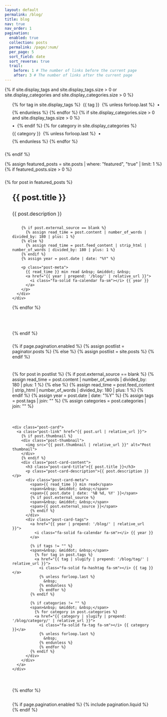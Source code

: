```yaml
---
layout: default
permalink: /blog/
title: blog
nav: true
nav_order: 1
pagination:
  enabled: true
  collection: posts
  permalink: /page/:num/
  per_page: 5
  sort_field: date
  sort_reverse: true
  trail:
    before: 1 # The number of links before the current page
    after: 3 # The number of links after the current page
---
```


<div class="post">

{% if site.display_tags and site.display_tags.size > 0 or site.display_categories and site.display_categories.size > 0 %}
  <div class="tag-category-list">
    <ul class="p-0 m-0">
      {% for tag in site.display_tags %}
        <li>
          <i class="fa-solid fa-hashtag fa-sm"></i> <a href="{{ tag | slugify | prepend: '/blog/tag/' | relative_url }}">{{ tag }}</a>
        </li>
        {% unless forloop.last %}
          <p>&bull;</p>
        {% endunless %}
      {% endfor %}
      {% if site.display_categories.size > 0 and site.display_tags.size > 0 %}
        <p>&bull;</p>
      {% endif %}
      {% for category in site.display_categories %}
        <li>
          <i class="fa-solid fa-tag fa-sm"></i> <a href="{{ category | slugify | prepend: '/blog/category/' | relative_url }}">{{ category }}</a>
        </li>
        {% unless forloop.last %}
          <p>&bull;</p>
        {% endunless %}
      {% endfor %}
    </ul>
  </div>
  {% endif %}

{% assign featured_posts = site.posts | where: "featured", "true" | limit: 1 %}
{% if featured_posts.size > 0 %}
<div class="featured-post">
  {% for post in featured_posts %}
  <a href="{{ post.url | relative_url }}">
    <div class="featured-card">
      <div class="card-content">
        <div class="pin-icon">
          <i class="fa-solid fa-thumbtack fa-xs"></i>
        </div>
        <h3 class="card-title">{{ post.title }}</h3>
        <p class="card-description">{{ post.description }}</p>

        {% if post.external_source == blank %}
          {% assign read_time = post.content | number_of_words | divided_by: 180 | plus: 1 %}
        {% else %}
          {% assign read_time = post.feed_content | strip_html | number_of_words | divided_by: 180 | plus: 1 %}
        {% endif %}
        {% assign year = post.date | date: "%Y" %}

        <p class="post-meta">
          {{ read_time }} min read &nbsp; &middot; &nbsp;
          <a href="{{ year | prepend: '/blog/' | relative_url }}">
            <i class="fa-solid fa-calendar fa-sm"></i> {{ year }}
          </a>
        </p>
      </div>
    </div>
  </a>
  {% endfor %}
</div>
<hr>
{% endif %}

<div class="post-list">
  {% if page.pagination.enabled %}
    {% assign postlist = paginator.posts %}
  {% else %}
    {% assign postlist = site.posts %}
  {% endif %}

  {% for post in postlist %}
    {% if post.external_source == blank %}
      {% assign read_time = post.content | number_of_words | divided_by: 180 | plus: 1 %}
    {% else %}
      {% assign read_time = post.feed_content | strip_html | number_of_words | divided_by: 180 | plus: 1 %}
    {% endif %}
    {% assign year = post.date | date: "%Y" %}
    {% assign tags = post.tags | join: "" %}
    {% assign categories = post.categories | join: "" %}

    <div class="post-card">
      <a class="post-link" href="{{ post.url | relative_url }}">
        {% if post.thumbnail %}
        <div class="post-thumbnail">
          <img src="{{ post.thumbnail | relative_url }}" alt="Post thumbnail">
        </div>
        {% endif %}
        <div class="post-card-content">
          <h3 class="post-card-title">{{ post.title }}</h3>
          <p class="post-card-description">{{ post.description }}</p>
          <div class="post-card-meta">
            <span>{{ read_time }} min read</span>
            <span>&nbsp; &middot; &nbsp;</span>
            <span>{{ post.date | date: '%B %d, %Y' }}</span>
            {% if post.external_source %}
            <span>&nbsp; &middot; &nbsp;</span>
            <span>{{ post.external_source }}</span>
            {% endif %}
          </div>
          <div class="post-card-tags">
            <a href="{{ year | prepend: '/blog/' | relative_url }}">
              <i class="fa-solid fa-calendar fa-sm"></i> {{ year }}
            </a>

            {% if tags != "" %}
            <span>&nbsp; &middot; &nbsp;</span>
              {% for tag in post.tags %}
              <a href="{{ tag | slugify | prepend: '/blog/tag/' | relative_url }}">
                <i class="fa-solid fa-hashtag fa-sm"></i> {{ tag }}</a>
                {% unless forloop.last %}
                  &nbsp;
                {% endunless %}
                {% endfor %}
            {% endif %}

            {% if categories != "" %}
            <span>&nbsp; &middot; &nbsp;</span>
              {% for category in post.categories %}
              <a href="{{ category | slugify | prepend: '/blog/category/' | relative_url }}">
                <i class="fa-solid fa-tag fa-sm"></i> {{ category }}</a>
                {% unless forloop.last %}
                  &nbsp;
                {% endunless %}
                {% endfor %}
            {% endif %}
          </div>
        </div>
      </a>
    </div>
  {% endfor %}
</div>

{% if page.pagination.enabled %}
{% include pagination.liquid %}
{% endif %}

</div>

<style>
/* Custom card colors utilizing theme variables */
:root {
  --card-bg: var(--global-bg-color);
  --card-border: var(--global-divider-color);
  --card-text: var(--global-text-color);
  --card-link: var(--global-theme-color);
  --card-hover: rgba(0, 0, 0, 0.03);
}

html[data-theme="dark"] {
  --card-hover: rgba(255, 255, 255, 0.05);
}

.header-bar {
  display: none;
}

/* Tag category list styling - уменьшен отступ сверху */
.tag-category-list {
  margin-top: 0; /* Было 0.5rem - уменьшаем отступ от шапки */
  margin-bottom: 1.5rem;
}

.tag-category-list ul {
  display: flex;
  flex-wrap: wrap;
  align-items: center;
  list-style: none;
  gap: 0.5rem; 
}

.tag-category-list li {
  display: inline-flex;
  align-items: center;
}

/* Исправление для точек между тегами */
.tag-category-list ul p {
  margin: 0;
  padding: 0;
}

.tag-category-list a {
  color: var(--global-theme-color);
  text-decoration: none;
}

.tag-category-list a:hover {
  text-decoration: underline;
}

/* Featured post styling */  
.featured-post {
  margin: 1.5rem 0 2rem 0;
  width: 100%;
}

.featured-card {
  background-color: var(--card-bg);
  border-radius: 12px;
  border: 1px solid var(--card-border);
  padding: 1.5rem;
  transition: transform 0.2s ease, box-shadow 0.2s ease;
}

.featured-post a {
  color: var(--card-text);
  text-decoration: none; /* Убрано подчеркивание при наведении */
  display: block;
}

.featured-card:hover {
  transform: translateY(-3px);
  box-shadow: 0 8px 20px rgba(0, 0, 0, 0.08);
  background-color: var(--card-hover);
}

.pin-icon {
  float: right;
  color: var(--global-theme-color);
}

.card-title {
  margin-top: 0;
  font-size: 1.6rem;
  color: var(--global-theme-color);
}

.card-description {
  margin-top: 1rem;
  margin-bottom: 1.5rem;
  font-size: 1rem;
  line-height: 1.6;
  color: var(--card-text);
}

/* Метаданные для featured post на одной строке */
.post-meta {
  white-space: nowrap;
  overflow: hidden;
  text-overflow: ellipsis;
}

.post-meta a {
  color: var(--global-theme-color);
  text-decoration: none;
}

/* Убираем подчеркивание при наведении на метаданные */
.post-meta a:hover {
  text-decoration: none;
}

hr {
  background-color: var(--card-border);
  height: 1px;
  border: none;
  margin: 2rem 0;
}

/* Post list styling - карточки одинакового размера */
.post-list {
  display: flex;
  flex-direction: column;
  gap: 1.5rem;
  margin-top: 1.5rem;
}

.post-card {
  background-color: var(--card-bg);
  border-radius: 12px;
  overflow: hidden;
  transition: transform 0.2s ease, box-shadow 0.2s ease;
  border: 1px solid var(--card-border);
  width: 100%;
  height: 180px; /* Фиксированная высота для одинакового размера карточек */
}

.post-card:hover {
  transform: translateY(-3px);
  box-shadow: 0 5px 15px rgba(0, 0, 0, 0.08);
  background-color: var(--card-hover);
}

.post-link {
  display: flex;
  flex-direction: row;
  color: var(--card-text);
  text-decoration: none;
  height: 100%;
}

.post-thumbnail {
  flex: 0 0 280px;
  max-width: 280px;
  height: 180px;
  overflow: hidden;
}

.post-thumbnail img {
  width: 100%;
  height: 100%;
  object-fit: cover;
}

.post-card-content {
  padding: 1.2rem;
  flex: 1;
  display: flex;
  flex-direction: column;
}

.post-card-title {
  margin-top: 0;
  margin-bottom: 0.75rem;
  font-size: 1.25rem;
  color: var(--global-theme-color);
}

.post-card-description {
  margin-bottom: 1rem;
  font-size: 0.9rem;
  line-height: 1.5;
  color: var(--card-text);
  display: -webkit-box;
  -webkit-line-clamp: 3;
  -webkit-box-orient: vertical;
  overflow: hidden;
  flex-grow: 1;
}

/* Спрятать метаданные о времени чтения */
.post-card-meta {
  display: none;
}

.post-card-tags {
  font-size: 0.8rem;
  color: var(--global-text-color-light);
  margin-top: auto; /* Прижимает теги к низу карточки */
}

.post-card-tags a {
  color: var(--global-theme-color);
  text-decoration: none;
}

/* Убраем подчеркивание при наведении */
.post-card-tags a:hover {
  text-decoration: none;
}

/* Responsive adjustments */
@media (max-width: 768px) {
  .post-link {
    flex-direction: column;
  }
  
  .post-thumbnail {
    max-width: 100%;
    height: 200px;
  }
  
  .card-title {
    font-size: 1.4rem;
  }
  
  .post-card {
    height: auto;
  }
}
</style>